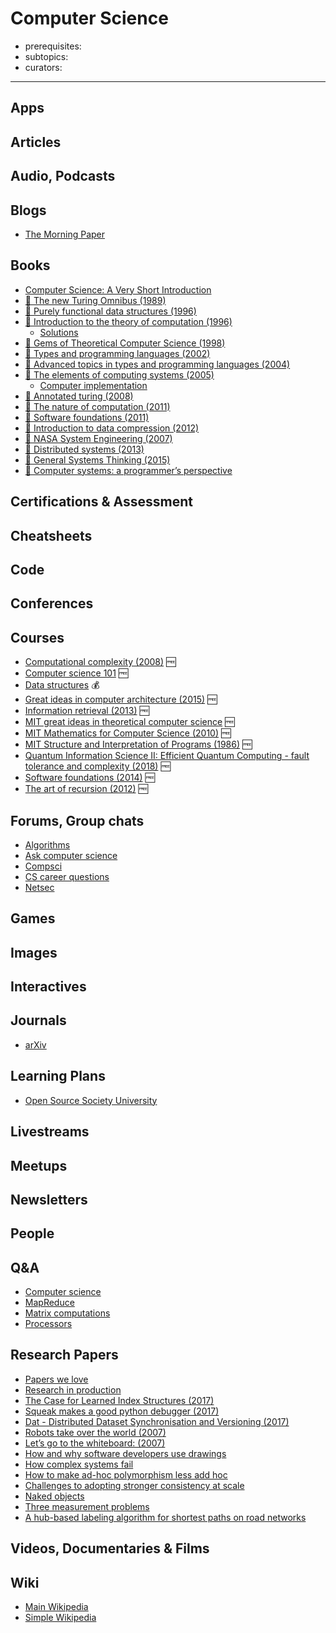 # Computer Science

- prerequisites:
- subtopics:
- curators:

------

## Apps

## Articles

## Audio, Podcasts

## Blogs
- [The Morning Paper](https://blog.acolyer.org/)

## Books
- [Computer Science: A Very Short Introduction](http://www.veryshortintroductions.com/abstract/10.1093/actrade/9780198733461.001.0001/actrade-9780198733461?rskey=VSxM2T&result=136)
- [📕 The new Turing Omnibus (1989)](http://www.goodreads.com/book/show/964709.The_New_Turing_Omnibus)
- [📖 Purely functional data structures (1996)](https://www.cs.cmu.edu/~rwh/theses/okasaki.pdf)
- [📕 Introduction to the theory of computation (1996)](http://www.goodreads.com/book/show/400716.Introduction_to_the_Theory_of_Computation)
  - [Solutions](https://github.com/ryandougherty/Introduction-to-the-Theory-of-Computation-Solutions)
- [📕 Gems of Theoretical Computer Science (1998)](https://www.goodreads.com/book/show/4715024-gems-of-theoretical-computer-science)
- [📕 Types and programming languages (2002)](https://www.cis.upenn.edu/%7Ebcpierce/tapl/)
- [📕 Advanced topics in types and programming languages (2004)](https://www.cis.upenn.edu/%7Ebcpierce/attapl/)
- [📕 The elements of computing systems (2005)](http://www.goodreads.com/book/show/910789.The_Elements_of_Computing_Systems)
  - [Computer implementation](https://github.com/havivha/Nand2Tetris)
- [📕 Annotated turing (2008)](http://www.goodreads.com/book/show/2333956.The_Annotated_Turing)
- [📕 The nature of computation (2011)](http://www.nature-of-computation.org/)
- [📖 Software foundations (2011)](https://softwarefoundations.cis.upenn.edu/current/index.html)
- [📖 Introduction to data compression (2012)](<https://github.com/gabrieldiego/tg/blob/master/ref/Introduction%20to%20Data%20Compression%20(4th%20Edition).pdf>)
- [📖 NASA System Engineering (2007)](https://www.nasa.gov/sites/default/files/atoms/files/nasa_systems_engineering_handbook.pdf)
- [📖 Distributed systems (2013)](http://book.mixu.net/distsys/)
- [📕 General Systems Thinking (2015)](https://www.goodreads.com/book/show/583766.An_Introduction_to_General_Systems_Thinking)
- [📕 Computer systems: a programmer’s perspective](http://www.goodreads.com/book/show/829182.Computer_Systems)


## Certifications & Assessment

## Cheatsheets

## Code

## Conferences

## Courses

- [Computational complexity (2008)](https://people.eecs.berkeley.edu/~luca/cs278-08/) 🆓
- [Computer science 101](https://lagunita.stanford.edu/courses/Engineering/CS101/Summer2014/about) 🆓
- [Data structures](https://www.coursera.org/learn/data-structures) 💰
- [Great ideas in computer architecture (2015)](http://www-inst.eecs.berkeley.edu/%7Ecs61c/sp15/) 🆓
- [Information retrieval (2013)](http://www.cs.cornell.edu/courses/cs4300/2013fa/) 🆓
- [MIT great ideas in theoretical computer science](https://stellar.mit.edu/S/course/6/sp15/6.045/materials.html) 🆓
- [MIT Mathematics for Computer Science (2010)](https://www.youtube.com/playlist?list=PLB7540DEDD482705B) 🆓
- [MIT Structure and Interpretation of Programs (1986)](https://ocw.mit.edu/courses/electrical-engineering-and-computer-science/6-001-structure-and-interpretation-of-computer-programs-spring-2005/video-lectures/) 🆓
- [Quantum Information Science II: Efficient Quantum Computing - fault tolerance and complexity (2018)](https://www.edx.org/course/efficient-quantum-computing-fault-tolerance-and-complexity) 🆓
- [Software foundations (2014)](http://www.seas.upenn.edu/%7Ecis500/cis500-f14/index.html) 🆓
- [The art of recursion (2012)](http://www.cis.upenn.edu/~cis39903/) 🆓

## Forums, Group chats

- [Algorithms](https://www.reddit.com/r/algorithms/)
- [Ask computer science](https://www.reddit.com/r/AskComputerScience/)
- [Compsci](https://www.reddit.com/r/compsci/)
- [CS career questions](https://www.reddit.com/r/cscareerquestions/)
- [Netsec](https://www.reddit.com/r/netsec/)

## Games

## Images

## Interactives

## Journals

- [arXiv](https://arxiv.org/)

## Learning Plans

- [Open Source Society University](https://github.com/ossu/computer-science)

## Livestreams

## Meetups

## Newsletters

## People

## Q&A

- [Computer science](https://www.quora.com/topic/Computer-Science)
- [MapReduce](https://www.quora.com/topic/MapReduce)
- [Matrix computations ](https://www.quora.com/topic/Matrix-Computations)
- [Processors](https://www.quora.com/topic/Processors)

## Research Papers

- [Papers we love](http://paperswelove.org/)
- [Research in production](https://github.com/evnm/research-in-production#readme)
- [The Case for Learned Index Structures (2017)](https://www.arxiv-vanity.com/papers/1712.01208/)
- [Squeak makes a good python debugger (2017)](https://github.com/fniephaus/papers/blob/master/2017/px17-debugger.pdf)
- [Dat - Distributed Dataset Synchronisation and Versioning (2017)](https://github.com/datproject/docs/blob/master/papers/dat-paper.pdf)
- [Robots take over the world (2007)](http://cseweb.ucsd.edu/classes/fa16/cse200-a/robots_rule.pdf)
- [Let’s go to the whiteboard: (2007)](https://www.microsoft.com/en-us/research/wp-content/uploads/2016/02/p557-cherubini.pdf)
- [How and why software developers use drawings](https://www.microsoft.com/en-us/research/wp-content/uploads/2016/02/p557-cherubini.pdf)
- [How complex systems fail](http://web.mit.edu/2.75/resources/random/How%20Complex%20Systems%20Fail.pdf)
- [How to make ad-hoc polymorphism less add hoc](https://people.csail.mit.edu/dnj/teaching/6898/papers/wadler88.pdf)
- [Challenges to adopting stronger consistency at scale](http://www-bcf.usc.edu/~wyattllo/papers/challenges-hotos15.pdf)
- [Naked objects](http://downloads.nakedobjects.net/resources/Pawson%20thesis.pdf)
- [Three measurement problems](https://www.academia.edu/32885328/Three_measurement_problems)
- [A hub-based labeling algorithm for shortest paths on road networks](https://www.microsoft.com/en-us/research/wp-content/uploads/2010/12/HL-TR.pdf)

## Videos, Documentaries & Films

## Wiki
- [Main Wikipedia](https://en.wikipedia.org/wiki/Computer_science)
- [Simple Wikipedia](https://simple.wikipedia.org/wiki/Computer_science)

